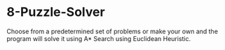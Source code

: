 # 8-Puzzle-Solver

Choose from a predetermined set of problems or make your own and the program will solve it using A* Search using Euclidean Heuristic.
